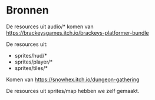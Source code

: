 # Bronnen

De resources uit audio/* komen van https://brackeysgames.itch.io/brackeys-platformer-bundle

De resources uit:
- sprites/hud/*
- sprites/player/*
- sprites/tiles/*

Komen van https://snowhex.itch.io/dungeon-gathering

De resources uit sprites/map hebben we zelf gemaakt.

